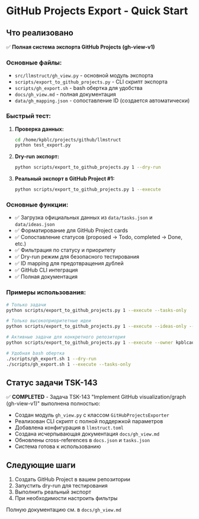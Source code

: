 # GitHub Projects Export - Quick Start

## Что реализовано

✅ **Полная система экспорта GitHub Projects (gh-view-v1)**

### Основные файлы:
- `src/llmstruct/gh_view.py` - основной модуль экспорта
- `scripts/export_to_github_projects.py` - CLI скрипт экспорта  
- `scripts/gh_export.sh` - bash обертка для удобства
- `docs/gh_view.md` - полная документация
- `data/gh_mapping.json` - сопоставление ID (создается автоматически)

### Быстрый тест:

1. **Проверка данных:**
   ```bash
   cd /home/kpblc/projects/github/llmstruct
   python test_export.py
   ```

2. **Dry-run экспорт:**
   ```bash
   python scripts/export_to_github_projects.py 1 --dry-run
   ```

3. **Реальный экспорт в GitHub Project #1:**
   ```bash
   python scripts/export_to_github_projects.py 1 --execute
   ```

### Основные функции:

- ✅ Загрузка официальных данных из `data/tasks.json` и `data/ideas.json`
- ✅ Форматирование для GitHub Project cards
- ✅ Сопоставление статусов (proposed → Todo, completed → Done, etc.)
- ✅ Фильтрация по статусу и приоритету
- ✅ Dry-run режим для безопасного тестирования
- ✅ ID mapping для предотвращения дублей
- ✅ GitHub CLI интеграция
- ✅ Полная документация

### Примеры использования:

```bash
# Только задачи
python scripts/export_to_github_projects.py 1 --execute --tasks-only

# Только высокоприоритетные идеи  
python scripts/export_to_github_projects.py 1 --execute --ideas-only --priority high

# Активные задачи для конкретного репозитория
python scripts/export_to_github_projects.py 1 --execute --owner kpblcaoo --repo llmstruct --status proposed in_progress

# Удобная bash обертка
./scripts/gh_export.sh 1 --dry-run
./scripts/gh_export.sh 1 --execute --tasks-only
```

## Статус задачи TSK-143

✅ **COMPLETED** - Задача TSK-143 "Implement GitHub visualization/graph (gh-view-v1)" выполнена полностью:

- Создан модуль `gh_view.py` с классом `GitHubProjectsExporter`
- Реализован CLI скрипт с полной поддержкой параметров
- Добавлена конфигурация в `llmstruct.toml`
- Создана исчерпывающая документация `docs/gh_view.md`
- Обновлены cross-references в `docs.json` и `tasks.json`
- Система готова к использованию

## Следующие шаги

1. Создать GitHub Project в вашем репозитории
2. Запустить dry-run для тестирования
3. Выполнить реальный экспорт
4. При необходимости настроить фильтры

Полную документацию см. в `docs/gh_view.md`
